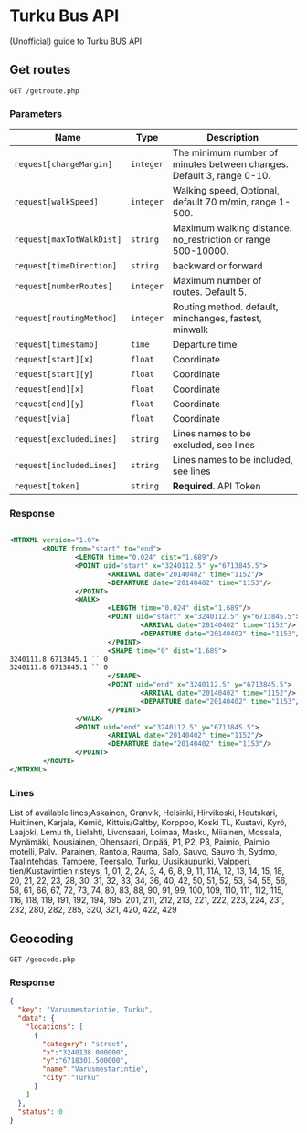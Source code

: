 Turku Bus API
======

(Unofficial) guide to Turku BUS API

## Get routes

    GET /getroute.php
    
    
### Parameters

Name | Type | Description 
-----|------|--------------
`request[changeMargin]`|`integer` | The minimum number of minutes between changes. Default 3, range 0-10.
`request[walkSpeed]`|`integer` | Walking speed, Optional, default 70 m/min, range 1-500.
`request[maxTotWalkDist]`|`string` | Maximum walking distance. no_restriction or range 500-10000.
`request[timeDirection]`|`string` |  backward or forward
`request[numberRoutes]`|`integer` | Maximum number of routes. Default 5.
`request[routingMethod]`|`integer` | Routing method. default, minchanges, fastest, minwalk
`request[timestamp]`|`time` | Departure time
`request[start][x]`|`float` | Coordinate
`request[start][y]`|`float` | Coordinate
`request[end][x]`|`float` | Coordinate
`request[end][y]`|`float` | Coordinate
`request[via]`|`float` | Coordinate
`request[excludedLines]`|`string` | Lines names to be excluded, see lines
`request[includedLines]`|`string` | Lines names to be included, see lines
`request[token]`|`string` | **Required**. API Token

### Response
```xml

<MTRXML version="1.0">
        <ROUTE from="start" to="end">
                <LENGTH time="0.024" dist="1.689"/>
                <POINT uid="start" x="3240112.5" y="6713845.5">
                        <ARRIVAL date="20140402" time="1152"/>
                        <DEPARTURE date="20140402" time="1153"/>
                </POINT>
                <WALK>
                        <LENGTH time="0.024" dist="1.689"/>
                        <POINT uid="start" x="3240112.5" y="6713845.5">
                                <ARRIVAL date="20140402" time="1152"/>
                                <DEPARTURE date="20140402" time="1153"/>
                        </POINT>
                        <SHAPE time="0" dist="1.689">
3240111.8 6713845.1 `` 0
3240111.8 6713845.1 `` 0
                        </SHAPE>
                        <POINT uid="end" x="3240112.5" y="6713845.5">
                                <ARRIVAL date="20140402" time="1152"/>
                                <DEPARTURE date="20140402" time="1153"/>
                        </POINT>
                </WALK>
                <POINT uid="end" x="3240112.5" y="6713845.5">
                        <ARRIVAL date="20140402" time="1152"/>
                        <DEPARTURE date="20140402" time="1153"/>
                </POINT>
        </ROUTE>
</MTRXML>

```

### Lines
List of available lines;Askainen, Granvik, Helsinki, Hirvikoski, Houtskari, Huittinen, Karjala, Kemiö, Kittuis/Galtby, Korppoo, Koski TL, Kustavi, Kyrö, Laajoki, Lemu th, Lielahti, Livonsaari, Loimaa, Masku, Miiainen, Mossala, Mynämäki, Nousiainen, Ohensaari, Oripää, P1, P2, P3, Paimio, Paimio motelli, Palv., Parainen, Rantola, Rauma, Salo, Sauvo, Sauvo th, Sydmo, Taalintehdas, Tampere, Teersalo, Turku, Uusikaupunki, Valpperi, tien/Kustavintien risteys, 1, 01, 2, 2A, 3, 4, 6, 8, 9, 11, 11A, 12, 13, 14, 15, 18, 20, 21, 22, 23, 28, 30, 31, 32, 33, 34, 36, 40, 42, 50, 51, 52, 53, 54, 55, 56, 58, 61, 66, 67, 72, 73, 74, 80, 83, 88, 90, 91, 99, 100, 109, 110, 111, 112, 115, 116, 118, 119, 191, 192, 194, 195, 201, 211, 212, 213, 221, 222, 223, 224, 231, 232, 280, 282, 285, 320, 321, 420, 422, 429

## Geocoding

    GET /geocode.php

### Response
```json
{
  "key": "Varusmestarintie, Turku",
  "data": {
    "locations": [
      {
        "category": "street",
        "x":"3240138.000000",
        "y":"6718301.500000",
        "name":"Varusmestarintie",
        "city":"Turku"
      }
    ]
  },
  "status": 0
}
```
